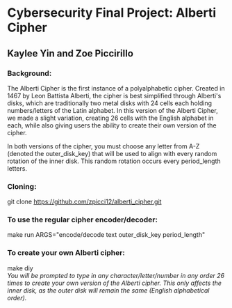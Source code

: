 # Cybersecurity Final Project: Alberti Cipher
## Kaylee Yin and Zoe Piccirillo 

### Background: 
The Alberti Cipher is the first instance of a polyalphabetic cipher. Created in 1467 by Leon Battista Alberti, the cipher is best simplified through Alberti's disks, which are traditionally two metal disks with 24 cells each holding numbers/letters of the Latin alphabet. In this version of the Alberti Cipher, we made a slight variation, creating 26 cells with the English alphabet in each, while also giving users the ability to create their own version of the cipher.  

In both versions of the cipher, you must choose any letter from A-Z (denoted the outer_disk_key) that will be used to align with every random rotation of the inner disk. This random rotation occurs every period_length letters. 

### Cloning: 
git clone https://github.com/zpicci12/alberti_cipher.git

### To use the regular cipher encoder/decoder:
make run ARGS="encode/decode text outer_disk_key period_length"

### To create your own Alberti cipher:
make diy  
*You will be prompted to type in any character/letter/number in any order 26 times to create your own version of the Alberti cipher. This only affects the inner disk, as the outer disk will remain the same (English alphabetical order).*